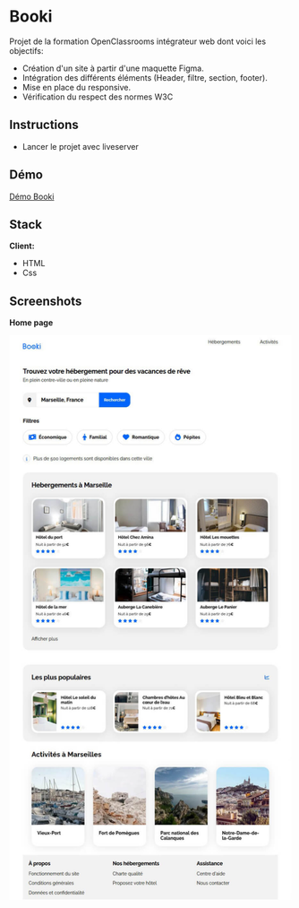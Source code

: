 # Booki

Projet de la formation OpenClassrooms intégrateur web dont voici les objectifs:

- Création d'un site à partir d'une maquette Figma.
- Intégration des différents éléments (Header, filtre, section, footer).
- Mise en place du responsive.
- Vérification du respect des normes W3C

## Instructions

- Lancer le projet avec liveserver

## Démo

[Démo Booki](https://yelhie.github.io/Booki/)

## Stack

**Client:**

- HTML
- Css

## Screenshots

**Home page**

![Booki home page](https://github.com/Yelhie/Booki/blob/master/screenshot/booki_23170251.jpg)
